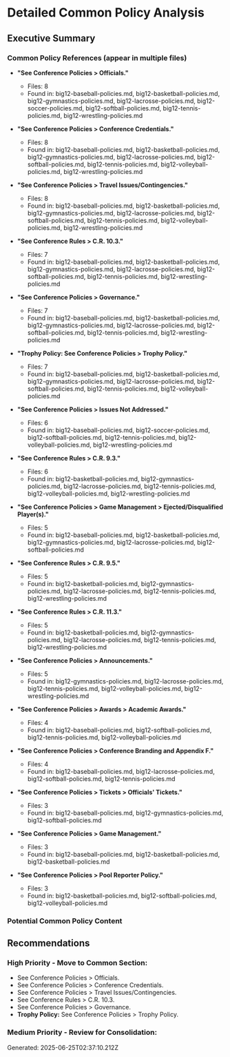 # Detailed Common Policy Analysis

## Executive Summary

### Common Policy References (appear in multiple files)

- **"See Conference Policies > Officials."**
  - Files: 8
  - Found in: big12-baseball-policies.md, big12-basketball-policies.md, big12-gymnastics-policies.md, big12-lacrosse-policies.md, big12-soccer-policies.md, big12-softball-policies.md, big12-tennis-policies.md, big12-wrestling-policies.md

- **"See Conference Policies > Conference Credentials."**
  - Files: 8
  - Found in: big12-baseball-policies.md, big12-basketball-policies.md, big12-gymnastics-policies.md, big12-lacrosse-policies.md, big12-softball-policies.md, big12-tennis-policies.md, big12-volleyball-policies.md, big12-wrestling-policies.md

- **"See Conference Policies > Travel Issues/Contingencies."**
  - Files: 8
  - Found in: big12-baseball-policies.md, big12-basketball-policies.md, big12-gymnastics-policies.md, big12-lacrosse-policies.md, big12-softball-policies.md, big12-tennis-policies.md, big12-volleyball-policies.md, big12-wrestling-policies.md

- **"See Conference Rules > C.R. 10.3."**
  - Files: 7
  - Found in: big12-baseball-policies.md, big12-basketball-policies.md, big12-gymnastics-policies.md, big12-lacrosse-policies.md, big12-softball-policies.md, big12-tennis-policies.md, big12-wrestling-policies.md

- **"See Conference Policies > Governance."**
  - Files: 7
  - Found in: big12-baseball-policies.md, big12-basketball-policies.md, big12-gymnastics-policies.md, big12-lacrosse-policies.md, big12-softball-policies.md, big12-tennis-policies.md, big12-wrestling-policies.md

- **"**Trophy Policy:** See Conference Policies > Trophy Policy."**
  - Files: 7
  - Found in: big12-baseball-policies.md, big12-basketball-policies.md, big12-gymnastics-policies.md, big12-lacrosse-policies.md, big12-softball-policies.md, big12-tennis-policies.md, big12-volleyball-policies.md

- **"See Conference Policies > Issues Not Addressed."**
  - Files: 6
  - Found in: big12-baseball-policies.md, big12-soccer-policies.md, big12-softball-policies.md, big12-tennis-policies.md, big12-volleyball-policies.md, big12-wrestling-policies.md

- **"See Conference Rules > C.R. 9.3."**
  - Files: 6
  - Found in: big12-basketball-policies.md, big12-gymnastics-policies.md, big12-lacrosse-policies.md, big12-tennis-policies.md, big12-volleyball-policies.md, big12-wrestling-policies.md

- **"See Conference Policies > Game Management > Ejected/Disqualified Player(s)."**
  - Files: 5
  - Found in: big12-baseball-policies.md, big12-basketball-policies.md, big12-gymnastics-policies.md, big12-lacrosse-policies.md, big12-softball-policies.md

- **"See Conference Rules > C.R. 9.5."**
  - Files: 5
  - Found in: big12-basketball-policies.md, big12-gymnastics-policies.md, big12-lacrosse-policies.md, big12-tennis-policies.md, big12-wrestling-policies.md

- **"See Conference Rules > C.R. 11.3."**
  - Files: 5
  - Found in: big12-basketball-policies.md, big12-gymnastics-policies.md, big12-lacrosse-policies.md, big12-tennis-policies.md, big12-wrestling-policies.md

- **"See Conference Policies > Announcements."**
  - Files: 5
  - Found in: big12-gymnastics-policies.md, big12-lacrosse-policies.md, big12-tennis-policies.md, big12-volleyball-policies.md, big12-wrestling-policies.md

- **"See Conference Policies > Awards > Academic Awards."**
  - Files: 4
  - Found in: big12-baseball-policies.md, big12-softball-policies.md, big12-tennis-policies.md, big12-volleyball-policies.md

- **"See Conference Policies > Conference Branding and Appendix F."**
  - Files: 4
  - Found in: big12-baseball-policies.md, big12-lacrosse-policies.md, big12-softball-policies.md, big12-tennis-policies.md

- **"See Conference Policies > Tickets > Officials' Tickets."**
  - Files: 3
  - Found in: big12-baseball-policies.md, big12-gymnastics-policies.md, big12-softball-policies.md

- **"See Conference Policies > Game Management."**
  - Files: 3
  - Found in: big12-baseball-policies.md, big12-basketball-policies.md, big12-basketball-policies.md

- **"See Conference Policies > Pool Reporter Policy."**
  - Files: 3
  - Found in: big12-basketball-policies.md, big12-softball-policies.md, big12-volleyball-policies.md

### Potential Common Policy Content

## Recommendations

### High Priority - Move to Common Section:

- See Conference Policies > Officials.
- See Conference Policies > Conference Credentials.
- See Conference Policies > Travel Issues/Contingencies.
- See Conference Rules > C.R. 10.3.
- See Conference Policies > Governance.
- **Trophy Policy:** See Conference Policies > Trophy Policy.

### Medium Priority - Review for Consolidation:

Generated: 2025-06-25T02:37:10.212Z
